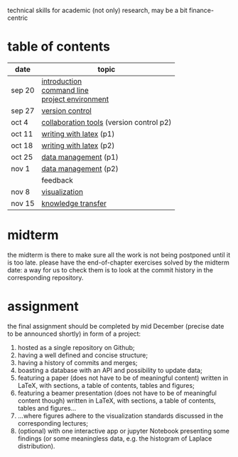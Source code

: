 technical skills for academic (not only) research, may be a bit finance-centric

# table of contents
| date    | topic
| ----    | ----
| sep 20  | [introduction](./introduction.md)<br/>[command line](./command-line.md)<br/>[project environment](./project-environment.md)
| sep 27  | [version control](./version-control.md)
| oct 4   | [collaboration tools](./collaboration-tools.md) (version control p2)
| oct 11  | [writing with latex](./writing-with-latex.md) (p1)
| oct 18  | [writing with latex](./writing-with-latex.md) (p2)
| oct 25  | [data management](./data-management.md) (p1)
| nov 1   | [data management](./data-management.md) (p2)
|         | feedback
| nov 8   | [visualization](./visualization.md)
| nov 15  | [knowledge transfer](./knowledge-transfer.md)

# midterm
the midterm is there to make sure all the work is not being postponed until it is too late. please have the end-of-chapter exercises solved by the midterm date: a way for us to check them is to look at the commit history in the corresponding repository.

# assignment
the final assignment should be completed by mid December (precise date to be announced shortly) in form of a project:
1. hosted as a single repository on Github;
2. having a well defined and concise structure;
3. having a history of commits and merges;
4. boasting a database with an API and possibility to update data;
5. featuring a paper (does not have to be of meaningful content) written in LaTeX, with sections, a table of contents, tables and figures;
6. featuring a beamer presentation (does not have to be of meaningful content though) written in LaTeX, with sections, a table of contents, tables and figures...
7. ...where figures adhere to the visualization standards discussed in the corresponding lectures;
8. (optional) with one interactive app or jupyter Notebook presenting some findings (or some meaningless data, e.g. the histogram of Laplace distribution).
